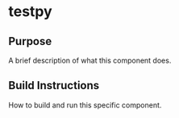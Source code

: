 # testpy
## Purpose
A brief description of what this component does.

## Build Instructions
How to build and run this specific component.
